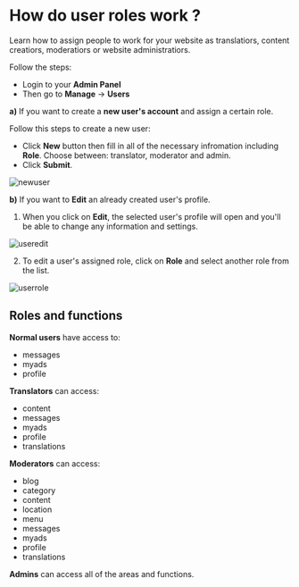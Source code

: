 # How do user roles work ?

Learn how to assign people to work for your website as translatiors, content creatiors, moderatiors or website administratiors.

Follow the steps:

 -  Login  to your **Admin Panel**
 -  Then go to **Manage** -> **Users**  

**a)**  If you want to create a **new user's account** and assign a certain role. 

   Follow this steps to create a new user:
 -  Click  **New** button then fill in all of the necessary infromation including **Role**.  Choose between:  translator,  moderator and  admin.
 -  Click  **Submit**.

![newuser](https://raw.githubusercontent.com/yclas/guides/master/images/newuser.png)

**b)**  If you want to  **Edit**  an already created user's profile.  
1. When you click on **Edit**, the selected user's profile will open and you'll be able to change any information and settings.  

![useredit](https://raw.githubusercontent.com/yclas/guides/master/images/useredit.png)

2. To edit a user's assigned role, click on **Role** and select another role from the list.   

![userrole](https://raw.githubusercontent.com/yclas/guides/master/images/userroles.png)
  
  ## Roles and functions
    
 **Normal  users**  have access to:

-   messages
-   myads
-   profile

   **Translators**  can access:

-   content
-   messages
-   myads
-   profile
-   translations

  
**Moderators**  can access:

-   blog
-   category
-   content
-   location
-   menu
-   messages
-   myads
-   profile
-   translations

  
**Admins**  can access all of the areas and functions.
